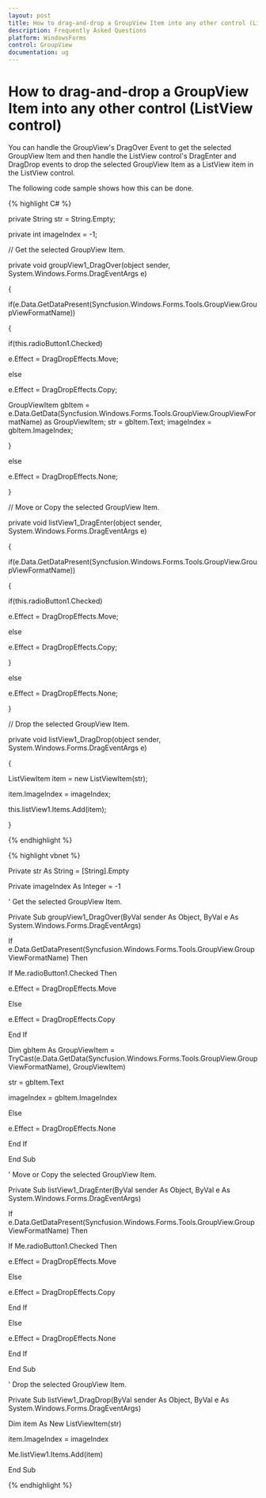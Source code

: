 ```yaml
---
layout: post
title: How to drag-and-drop a GroupView Item into any other control (ListView control) | WindowsForms | Syncfusion
description: Frequently Asked Questions
platform: WindowsForms
control: GroupView
documentation: ug
---
```

# How to drag-and-drop a GroupView Item into any other control (ListView control)

You can handle the GroupView's DragOver Event to get the selected GroupView Item and then handle the ListView control's DragEnter and DragDrop events to drop the selected GroupView Item as a ListView item in the ListView control.

The following code sample shows how this can be done.

{% highlight C# %}  

private String str = String.Empty; 

private int imageIndex = -1; 

// Get the selected GroupView Item.

private void groupView1_DragOver(object sender, System.Windows.Forms.DragEventArgs e) 

{ 

if(e.Data.GetDataPresent(Syncfusion.Windows.Forms.Tools.GroupView.GroupViewFormatName)) 

{ 

if(this.radioButton1.Checked) 

e.Effect = DragDropEffects.Move; 

else 

e.Effect = DragDropEffects.Copy; 

GroupViewItem gbItem = e.Data.GetData(Syncfusion.Windows.Forms.Tools.GroupView.GroupViewFormatName) as GroupViewItem; str = gbItem.Text; imageIndex = gbItem.ImageIndex; 

}  

else  

e.Effect = DragDropEffects.None; 

} 

// Move or Copy the selected GroupView Item.

private void listView1_DragEnter(object sender, System.Windows.Forms.DragEventArgs e) 

{ 

if(e.Data.GetDataPresent(Syncfusion.Windows.Forms.Tools.GroupView.GroupViewFormatName)) 

{ 

if(this.radioButton1.Checked) 

e.Effect = DragDropEffects.Move; 

else 

e.Effect = DragDropEffects.Copy; 

} 

else 

e.Effect = DragDropEffects.None; 

} 

// Drop the selected GroupView Item.

private void listView1_DragDrop(object sender, System.Windows.Forms.DragEventArgs e) 

{ 

ListViewItem item = new ListViewItem(str);  

item.ImageIndex = imageIndex; 

this.listView1.Items.Add(item); 

} 

{% endhighlight %}



{% highlight vbnet %} 

Private str As String = [String].Empty

Private imageIndex As Integer = -1

' Get the selected GroupView Item.

Private Sub groupView1_DragOver(ByVal sender As Object, ByVal e As System.Windows.Forms.DragEventArgs)

If e.Data.GetDataPresent(Syncfusion.Windows.Forms.Tools.GroupView.GroupViewFormatName) Then

If Me.radioButton1.Checked Then

e.Effect = DragDropEffects.Move

Else

e.Effect = DragDropEffects.Copy

End If

Dim gbItem As GroupViewItem = TryCast(e.Data.GetData(Syncfusion.Windows.Forms.Tools.GroupView.GroupViewFormatName), GroupViewItem)

str = gbItem.Text

imageIndex = gbItem.ImageIndex

Else

e.Effect = DragDropEffects.None

End If

End Sub

' Move or Copy the selected GroupView Item.

Private Sub listView1_DragEnter(ByVal sender As Object, ByVal e As System.Windows.Forms.DragEventArgs)

If e.Data.GetDataPresent(Syncfusion.Windows.Forms.Tools.GroupView.GroupViewFormatName) Then

If Me.radioButton1.Checked Then

e.Effect = DragDropEffects.Move

Else

e.Effect = DragDropEffects.Copy

End If

Else

e.Effect = DragDropEffects.None

End If

End Sub

' Drop the selected GroupView Item.

Private Sub listView1_DragDrop(ByVal sender As Object, ByVal e As System.Windows.Forms.DragEventArgs)

Dim item As New ListViewItem(str)

item.ImageIndex = imageIndex

Me.listView1.Items.Add(item)

End Sub

{% endhighlight %}